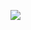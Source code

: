 [![](https://mermaid.ink/img/eyJjb2RlIjoiZ3JhcGggVERcbiAgICBBW1JlcHJlc2VudGFudGVdIC0tPiB8cGVydGVuY2V8IEJbQXJtYXplbV1cbiAgICBDW1NldG9yXSAtLT4gfHBlcnRlbmNlfCBCXG4gICAgRFtMb3RlXSAtLT4gfHBlcnRlbmNlfCBDXG4gICAgRVtQcm9kdXRvXSAtLT4gfHBlcnRlbmNlfCBEXG4gICAgRltWZW5kZWRvcl0gLS0-IHxyZWdpc3RyYXwgRVxuICAgIEEgLS0-IHxyZWdpc3RyYXwgRCIsIm1lcm1haWQiOnsidGhlbWUiOiJkZWZhdWx0In0sInVwZGF0ZUVkaXRvciI6ZmFsc2UsImF1dG9TeW5jIjp0cnVlLCJ1cGRhdGVEaWFncmFtIjpmYWxzZX0)](https://mermaid-js.github.io/mermaid-live-editor/edit/##eyJjb2RlIjoiZ3JhcGggVERcbiAgICBBW1JlcHJlc2VudGFudGVdIC0tPiB8cGVydGVuY2V8IEJbQXJtYXplbV1cbiAgICBDW1NldG9yXSAtLT4gfHBlcnRlbmNlfCBCXG4gICAgRFtMb3RlXSAtLT4gfHBlcnRlbmNlfCBDXG4gICAgRVtQcm9kdXRvXSAtLT4gfHBlcnRlbmNlfCBEXG4gICAgRltWZW5kZWRvcl0gLS0-IHxyZWdpc3RyYXwgRVxuICAgIEEgLS0-IHxyZWdpc3RyYXwgRCIsIm1lcm1haWQiOiJ7XG4gIFwidGhlbWVcIjogXCJkZWZhdWx0XCJcbn0iLCJ1cGRhdGVFZGl0b3IiOnRydWUsImF1dG9TeW5jIjp0cnVlLCJ1cGRhdGVEaWFncmFtIjp0cnVlfQ)
